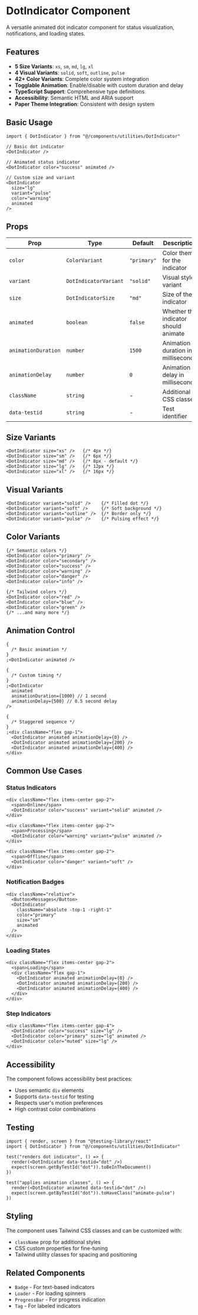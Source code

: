 # DotIndicator Component

A versatile animated dot indicator component for status visualization, notifications, and loading states.

## Features

- **5 Size Variants**: `xs`, `sm`, `md`, `lg`, `xl`
- **4 Visual Variants**: `solid`, `soft`, `outline`, `pulse`
- **42+ Color Variants**: Complete color system integration
- **Togglable Animation**: Enable/disable with custom duration and delay
- **TypeScript Support**: Comprehensive type definitions
- **Accessibility**: Semantic HTML and ARIA support
- **Paper Theme Integration**: Consistent with design system

## Basic Usage

```tsx
import { DotIndicator } from "@/components/utilities/DotIndicator"

// Basic dot indicator
<DotIndicator />

// Animated status indicator
<DotIndicator color="success" animated />

// Custom size and variant
<DotIndicator
  size="lg"
  variant="pulse"
  color="warning"
  animated
/>
```

## Props

| Prop                | Type                  | Default     | Description                          |
| ------------------- | --------------------- | ----------- | ------------------------------------ |
| `color`             | `ColorVariant`        | `"primary"` | Color theme for the indicator        |
| `variant`           | `DotIndicatorVariant` | `"solid"`   | Visual style variant                 |
| `size`              | `DotIndicatorSize`    | `"md"`      | Size of the indicator                |
| `animated`          | `boolean`             | `false`     | Whether the indicator should animate |
| `animationDuration` | `number`              | `1500`      | Animation duration in milliseconds   |
| `animationDelay`    | `number`              | `0`         | Animation delay in milliseconds      |
| `className`         | `string`              | -           | Additional CSS classes               |
| `data-testid`       | `string`              | -           | Test identifier                      |

## Size Variants

```tsx
<DotIndicator size="xs" />   {/* 4px */}
<DotIndicator size="sm" />   {/* 6px */}
<DotIndicator size="md" />   {/* 8px - default */}
<DotIndicator size="lg" />   {/* 12px */}
<DotIndicator size="xl" />   {/* 16px */}
```

## Visual Variants

```tsx
<DotIndicator variant="solid" />    {/* Filled dot */}
<DotIndicator variant="soft" />     {/* Soft background */}
<DotIndicator variant="outline" />  {/* Border only */}
<DotIndicator variant="pulse" />    {/* Pulsing effect */}
```

## Color Variants

```tsx
{/* Semantic colors */}
<DotIndicator color="primary" />
<DotIndicator color="secondary" />
<DotIndicator color="success" />
<DotIndicator color="warning" />
<DotIndicator color="danger" />
<DotIndicator color="info" />

{/* Tailwind colors */}
<DotIndicator color="red" />
<DotIndicator color="blue" />
<DotIndicator color="green" />
{/* ...and many more */}
```

## Animation Control

```tsx
{
  /* Basic animation */
}
;<DotIndicator animated />

{
  /* Custom timing */
}
;<DotIndicator
  animated
  animationDuration={1000} // 1 second
  animationDelay={500} // 0.5 second delay
/>

{
  /* Staggered sequence */
}
;<div className="flex gap-1">
  <DotIndicator animated animationDelay={0} />
  <DotIndicator animated animationDelay={200} />
  <DotIndicator animated animationDelay={400} />
</div>
```

## Common Use Cases

### Status Indicators

```tsx
<div className="flex items-center gap-2">
  <span>Online</span>
  <DotIndicator color="success" variant="solid" animated />
</div>

<div className="flex items-center gap-2">
  <span>Processing</span>
  <DotIndicator color="warning" variant="pulse" animated />
</div>

<div className="flex items-center gap-2">
  <span>Offline</span>
  <DotIndicator color="danger" variant="soft" />
</div>
```

### Notification Badges

```tsx
<div className="relative">
  <Button>Messages</Button>
  <DotIndicator
    className="absolute -top-1 -right-1"
    color="primary"
    size="sm"
    animated
  />
</div>
```

### Loading States

```tsx
<div className="flex items-center gap-2">
  <span>Loading</span>
  <div className="flex gap-1">
    <DotIndicator animated animationDelay={0} />
    <DotIndicator animated animationDelay={200} />
    <DotIndicator animated animationDelay={400} />
  </div>
</div>
```

### Step Indicators

```tsx
<div className="flex items-center gap-4">
  <DotIndicator color="success" size="lg" />
  <DotIndicator color="primary" size="lg" animated />
  <DotIndicator color="muted" size="lg" />
</div>
```

## Accessibility

The component follows accessibility best practices:

- Uses semantic `div` elements
- Supports `data-testid` for testing
- Respects user's motion preferences
- High contrast color combinations

## Testing

```tsx
import { render, screen } from "@testing-library/react"
import { DotIndicator } from "@/components/utilities/DotIndicator"

test("renders dot indicator", () => {
  render(<DotIndicator data-testid="dot" />)
  expect(screen.getByTestId("dot")).toBeInTheDocument()
})

test("applies animation classes", () => {
  render(<DotIndicator animated data-testid="dot" />)
  expect(screen.getByTestId("dot")).toHaveClass("animate-pulse")
})
```

## Styling

The component uses Tailwind CSS classes and can be customized with:

- `className` prop for additional styles
- CSS custom properties for fine-tuning
- Tailwind utility classes for spacing and positioning

## Related Components

- `Badge` - For text-based indicators
- `Loader` - For loading spinners
- `ProgressBar` - For progress indication
- `Tag` - For labeled indicators
